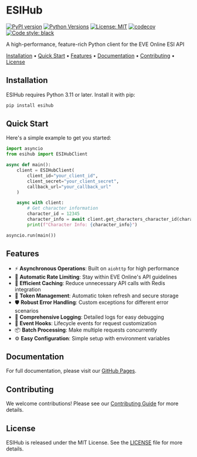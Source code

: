 # ESIHub

[![PyPI version](https://badge.fury.io/py/esihub.svg)](https://badge.fury.io/py/esihub)
[![Python Versions](https://img.shields.io/pypi/pyversions/esihub.svg)](https://pypi.org/project/esihub/)
[![License: MIT](https://img.shields.io/badge/License-MIT-yellow.svg)](https://opensource.org/licenses/MIT)
[![codecov](https://codecov.io/gh/meloncafe/esihub/graph/badge.svg?token=Q5Un3rLAsw)](https://codecov.io/gh/meloncafe/esihub)
[![Code style: black](https://img.shields.io/badge/code%20style-black-000000.svg)](https://github.com/psf/black)

A high-performance, feature-rich Python client for the EVE Online ESI API

[Installation](#installation) •
[Quick Start](#quick-start) •
[Features](#features) •
[Documentation](#documentation) •
[Contributing](#contributing) •
[License](#license)

## Installation

ESIHub requires Python 3.11 or later. Install it with pip:

```bash
pip install esihub
```

## Quick Start

Here's a simple example to get you started:

```python
import asyncio
from esihub import ESIHubClient

async def main():
    client = ESIHubClient(
        client_id="your_client_id",
        client_secret="your_client_secret",
        callback_url="your_callback_url"
    )

    async with client:
        # Get character information
        character_id = 12345
        character_info = await client.get_characters_character_id(character_id=character_id)
        print(f"Character Info: {character_info}")

asyncio.run(main())
```

## Features

- ⚡ **Asynchronous Operations**: Built on `aiohttp` for high performance
- 🔄 **Automatic Rate Limiting**: Stay within EVE Online's API guidelines
- 💾 **Efficient Caching**: Reduce unnecessary API calls with Redis integration
- 🔑 **Token Management**: Automatic token refresh and secure storage
- 🛡️ **Robust Error Handling**: Custom exceptions for different error scenarios
- 📝 **Comprehensive Logging**: Detailed logs for easy debugging
- 🎣 **Event Hooks**: Lifecycle events for request customization
- 📦 **Batch Processing**: Make multiple requests concurrently
- ⚙️ **Easy Configuration**: Simple setup with environment variables

## Documentation

For full documentation, please visit our [GitHub Pages](https://esihub.siege-green.com).

## Contributing

We welcome contributions! Please see our [Contributing Guide](CONTRIBUTING.md) for more details.

## License

ESIHub is released under the MIT License. See the [LICENSE](LICENSE) file for more details.
